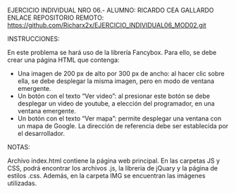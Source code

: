 EJERCICIO INDIVIDUAL NRO 06.-
ALUMNO: RICARDO CEA GALLARDO
ENLACE REPOSITORIO REMOTO: https://github.com/Richarx2x/EJERCICIO_INDIVIDUAL06_MOD02.git

INSTRUCCIONES:

En este problema se hará uso de la librería Fancybox. Para ello, se debe crear una página HTML que contenga:

- Una imagen de 200 px de alto por 300 px de ancho: al hacer clic sobre ella, se
debe desplegar la misma imagen, pero en modo de ventana emergente.
- Un botón con el texto “Ver video”: al presionar este botón se debe desplegar un video de youtube, a elección del programador, en una ventana emergente.
- Un botón con el texto “Ver mapa”: permite desplegar una ventana con un mapa
de Google. La dirección de referencia debe ser establecida por el desarrollador.

NOTAS:

Archivo index.html contiene la página web principal.
En las carpetas JS y CSS, podrá encontrar los archivos .js, la libreria de jQuary y la página de estilos .css. Además, en la carpeta IMG se encuentran las imágenes utilizadas.

